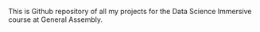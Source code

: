 This is Github repository of all my projects for the Data Science Immersive course at General Assembly.
